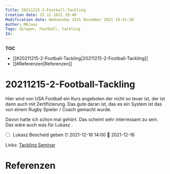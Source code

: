 ```yaml
---
Title: 20211215-2-Football-Tackling
Creation date: 15.12.2021 19:40
Modification date: Wednesday 15th December 2021 19:41:38
Author: MKraus
Tags: 🟡/open, football, tackling
Id:
---
```


**TOC**
- [[#20211215-2-Football-Tackling|20211215-2-Football-Tackling]]
- [[#Referenzen|Referenzen]]


# 20211215-2-Football-Tackling
Hier wird von USA Football ein Kurs angeboten der nicht so teuer ist, der ist dann auch mit Zertifizierung. Das gute daran ist, das es ein System ist das von einem Rugby Spieler / Coach gemacht wurde.

Davon hatte ich schon mal gehört. Das scheint sehr interressant zu sein. Das wäre auch was für Lukasz .

- [ ] Lukasz Bescheid geben ⏰ 2021-12-16 14:00  📅 2021-12-16 


Links:
[Tackling Seminar](https://footballdevelopment.com/advanced-tackling/?fbclid=IwAR3xKdfWE4G5YL_SVfcQFlvBDW8Tbcc7o6kZCSNErtnUSQAsnhzkByrNbas)
 

# Referenzen

